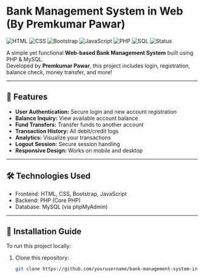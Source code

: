# Bank Management System in Web (By Premkumar Pawar)

![HTML](https://img.shields.io/badge/HTML-orange.svg)
![CSS](https://img.shields.io/badge/CSS-blue.svg)
![Bootstrap](https://img.shields.io/badge/Bootstrap-563D7C.svg)
![JavaScript](https://img.shields.io/badge/JavaScript-yellow.svg)
![PHP](https://img.shields.io/badge/PHP-purple.svg)
![SQL](https://img.shields.io/badge/SQL-lightgrey.svg)
![Status](https://img.shields.io/badge/Status-Complete-red.svg)

A simple yet functional **Web-based Bank Management System** built using PHP & MySQL.  
Developed by **Premkumar Pawar**, this project includes login, registration, balance check, money transfer, and more!

---

## 🚀 Features

- **User Authentication:** Secure login and new account registration
- **Balance Inquiry:** View available account balance
- **Fund Transfers:** Transfer funds to another account
- **Transaction History:** All debit/credit logs
- **Analytics:** Visualize your transactions
- **Logout Session:** Secure session handling
- **Responsive Design:** Works on mobile and desktop

---

## 🛠️ Technologies Used

- Frontend: HTML, CSS, Bootstrap, JavaScript
- Backend: PHP (Core PHP)
- Database: MySQL (via phpMyAdmin)

---

## 🧪 Installation Guide

To run this project locally:

1. Clone this repository:
   ```bash
   git clone https://github.com/yourusername/bank-management-system-in-web.git
